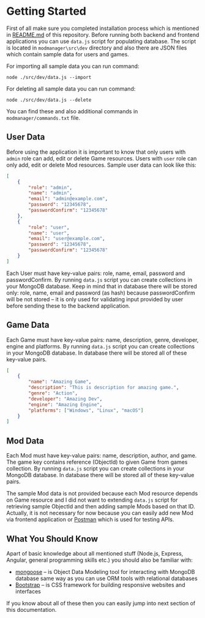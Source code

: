 # Getting Started

First of all make sure you completed installation process which is mentioned in [README.md](https://github.com/pawelkudzia/modmanager) of this repository. Before running both backend and frontend applications you can use `data.js` script for populating database. The script is located in `modmanager\src\dev` directory and also there are JSON files which contain sample data for users and games.

For importing all sample data you can run command:

```node ./src/dev/data.js --import```

For deleting all sample data you can run command:

```node ./src/dev/data.js --delete```

You can find these and also additional commands in `modmanager/commands.txt` file.


## User Data

Before using the application it is important to know that only users with `admin` role can add, edit or delete Game resources. Users with `user` role can only add, edit or delete Mod resources. Sample user data can look like this:

```json
[
    {
        "role": "admin",
        "name": "admin",
        "email": "admin@example.com",
        "password": "12345678",
        "passwordConfirm": "12345678"
    },
    {
        "role": "user",
        "name": "user",
        "email": "user@example.com",
        "password": "12345678",
        "passwordConfirm": "12345678"
    }
]
```

Each User must have key-value pairs: role, name, email, password and passwordConfirm. By running `data.js` script you can create collections in your MongoDB database. Keep in mind that in database there will be stored only: role, name, email and password (as hash) because passwordConfirm will be not stored – it is only used for validating input provided by user before sending these to the backend application.

## Game Data

Each Game must have key-value pairs: name, description, genre, developer, engine and platforms. By running `data.js` script you can create collections in your MongoDB database. In database there will be stored all of these key-value pairs.

```json
[
    {
        "name": "Amazing Game",
        "description": "This is description for amazing game.",
        "genre": "Action",
        "developer": "Amazing Dev",
        "engine": "Amazing Engine",
        "platforms": ["Windows", "Linux", "macOS"]
    }
]
```

## Mod Data

Each Mod must have key-value pairs: name, description, author, and game. The game key contains reference (ObjectId) to given Game from games collection. By running `data.js` script you can create collections in your MongoDB database. In database there will be stored all of these key-value pairs.

The sample Mod data is not provided because each Mod resource depends on Game resource and I did not want to extending `data.js` script for retrieving sample ObjectId and then adding sample Mods based on that ID. Actually, it is not necessary for now because you can easily add new Mod via frontend application or [Postman](https://www.postman.com/) which is used for testing APIs.


## What You Should Know

Apart of basic knowledge about all mentioned stuff (Node.js, Express, Angular, general programming skills etc.) you should also be familiar with:
* [mongoose](https://mongoosejs.com/) – is Object Data Modeling tool for interacting with MongoDB database same way as you can use ORM tools with relational databases
* [Bootstrap](https://getbootstrap.com/) – is CSS framework for building responsive websites and interfaces

If you know about all of these then you can easily jump into next section of this documentation.
